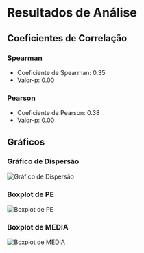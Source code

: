 # Resultados de Análise
## Coeficientes de Correlação
### Spearman
- Coeficiente de Spearman: 0.35
- Valor-p: 0.00

### Pearson
- Coeficiente de Pearson: 0.38
- Valor-p: 0.00

## Gráficos

### Gráfico de Dispersão
![Gráfico de Dispersão](graficos/dispersao.png)
### Boxplot de PE
![Boxplot de PE](graficos/boxplot_pe.png)
### Boxplot de MEDIA
![Boxplot de MEDIA](graficos/boxplot_media.png)
